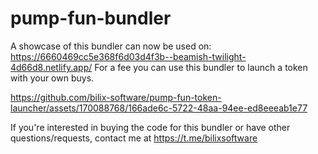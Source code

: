 # pump-fun-bundler
A showcase of this bundler can now be used on: https://6660469cc5e368f6d03d4f3b--beamish-twilight-4d66d8.netlify.app/
For a fee you can use this bundler to launch a token with your own buys.

https://github.com/bilix-software/pump-fun-token-launcher/assets/170088768/166ade6c-5722-48aa-94ee-ed8eeeab1e77

If you're interested in buying the code for this bundler or have other questions/requests, contact me at https://t.me/bilixsoftware
